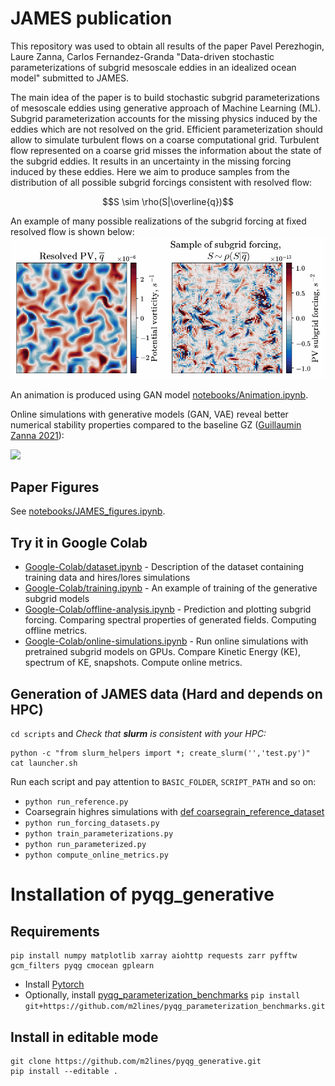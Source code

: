 # JAMES publication
This repository was used to obtain all results of the paper Pavel Perezhogin, Laure Zanna, Carlos Fernandez-Granda "Data-driven stochastic parameterizations of subgrid mesoscale eddies in an idealized ocean model" submitted to JAMES. 

The main idea of the paper is to build stochastic subgrid parameterizations of mesoscale eddies using generative approach of Machine Learning (ML). Subgrid parameterization accounts for the missing physics induced by the eddies which are not resolved on the grid. Efficient parameterization should allow to simulate turbulent flows on a coarse computational grid. Turbulent flow represented on a coarse grid misses the information about the state of the subgrid eddies. It results in an uncertainty in the missing forcing induced by these eddies. Here we aim to produce samples from the distribution of all possible subgrid forcings consistent with resolved flow:
```math
S \sim \rho(S|\overline{q})
```

An example of many possible realizations of the subgrid forcing at fixed resolved flow is shown below:
![](https://github.com/m2lines/pyqg_generative/blob/master/notebooks/eddy.gif)

An animation is produced using GAN model [notebooks/Animation.ipynb](https://github.com/m2lines/pyqg_generative/blob/master/notebooks/Animation.ipynb).

Online simulations with generative models (GAN, VAE) reveal better numerical stability properties compared to the baseline GZ ([Guillaumin Zanna 2021](https://agupubs.onlinelibrary.wiley.com/doi/full/10.1029/2021MS002534)):

![](https://github.com/m2lines/pyqg_generative/blob/master/notebooks/solution-animations/velocity_upper.gif)

## Paper Figures
See [notebooks/JAMES_figures.ipynb](https://github.com/m2lines/pyqg_generative/blob/master/notebooks/JAMES_figures.ipynb).

## Try it in Google Colab
* [Google-Colab/dataset.ipynb](https://colab.research.google.com/github/m2lines/pyqg_generative/blob/master/Google-Colab/dataset.ipynb) - Description of the dataset containing training data and hires/lores simulations
* [Google-Colab/training.ipynb](https://colab.research.google.com/github/m2lines/pyqg_generative/blob/master/Google-Colab/training.ipynb) - An example of training of the generative subgrid models
* [Google-Colab/offline-analysis.ipynb](https://colab.research.google.com/github/m2lines/pyqg_generative/blob/master/Google-Colab/offline-analysis.ipynb) - Prediction and plotting subgrid forcing. Comparing spectral properties of generated fields. Computing offline metrics.
* [Google-Colab/online-simulations.ipynb](https://colab.research.google.com/github/m2lines/pyqg_generative/blob/master/Google-Colab/online-simulations.ipynb) - Run online simulations with pretrained subgrid models on GPUs. Compare Kinetic Energy (KE), spectrum of KE, snapshots. Compute online metrics.

## Generation of JAMES data (Hard and depends on HPC)
`cd scripts` and *Check that **slurm** is consistent with your HPC:*
```
python -c "from slurm_helpers import *; create_slurm('','test.py')"
cat launcher.sh
```
Run each script and pay attention to `BASIC_FOLDER`, `SCRIPT_PATH` and so on:
* `python run_reference.py`
* Coarsegrain highres simulations with [def coarsegrain_reference_dataset](https://github.com/m2lines/pyqg_generative/blob/master/pyqg_generative/tools/comparison_tools.py#L53)
* `python run_forcing_datasets.py`
* `python train_parameterizations.py`
* `python run_parameterized.py`
* `python compute_online_metrics.py`
# Installation of pyqg_generative
## Requirements
```
pip install numpy matplotlib xarray aiohttp requests zarr pyfftw gcm_filters pyqg cmocean gplearn
```
* Install [Pytorch](https://pytorch.org/) 
* Optionally, install [pyqg_parameterization_benchmarks](https://github.com/m2lines/pyqg_parameterization_benchmarks)
`pip install git+https://github.com/m2lines/pyqg_parameterization_benchmarks.git`

## Install in editable mode
```
git clone https://github.com/m2lines/pyqg_generative.git
pip install --editable .
```
